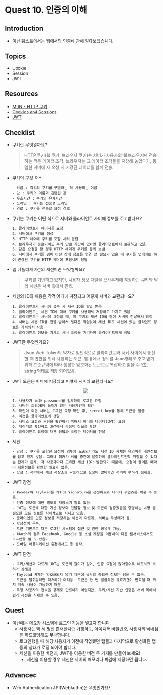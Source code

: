 # Quest 10. 인증의 이해

## Introduction

- 이번 퀘스트에서는 웹에서의 인증에 관해 알아보겠습니다.

## Topics

- Cookie
- Session
- JWT

## Resources

- [MDN - HTTP 쿠키](https://developer.mozilla.org/ko/docs/Web/HTTP/Cookies)
- [Cookies and Sessions](https://web.stanford.edu/~ouster/cgi-bin/cs142-fall10/lecture.php?topic=cookie)
- [JWT](https://jwt.io/)

## Checklist

- 쿠키란 무엇일까요?

  > HTTP 쿠키(웹 쿠키, 브라우저 쿠키)는 서버가 사용자의 웹 브라우저에 전송하는 작은 데이터 조각. 브라우저는 그 데이터 조각들을 저장해 놓았다가, 동일한 서버에 재 요청 시 저장된 데이터를 함께 전송.

- 쿠키의 구성 요소

      - 이름 : 각각의 쿠키를 구별하는 데 사용되는 이름
      - 값 : 쿠키의 이름과 관련된 값
      - 유효시간 : 쿠키의 유지시간
      - 도메인 : 쿠키를 전송할 도메인
      - 경로 : 쿠키를 전송할 요청 경로

- 쿠키는 쿠키는 어떤 식으로 서버와 클라이언트 사이에 정보를 주고받나요?

      1. 클라이언트가 페이지를 요청
      2. 서버에서 쿠키를 생성
      3. HTTP 헤더에 쿠키를 포함 시켜 응답
      4. 브라우저가 종료되어도 쿠키 만료 기간이 있다면 클라이언트에서 보관하고 있음
      5. 같은 요청을 할 경우 HTTP 헤더에 쿠키를 함께 보냄
      6. 서버에서 쿠키를 읽어 이전 상태 정보를 변경 할 필요가 있을 때 쿠키를 업데이트 하여 변경된 쿠키를 HTTP 헤더에 포함시켜 응답

- 웹 어플리케이션의 세션이란 무엇일까요?

  > 쿠키를 기반하고 있지만, 사용자 정보 파일을 브라우저에 저장하는 쿠키와 달리 세션은 서버 측에서 관리.

- 세션의 ID와 내용은 각각 어디에 저장되고 어떻게 서버와 교환되나요?

      1. 클라이언트가 서버에 접속 시 세션 ID를 발급 받음
      2. 클라이언트는 세션 ID에 대해 쿠키를 사용해서 저장하고 가지고 있음
      3. 클라리언트는 서버에 요청할 때, 이 쿠키의 세션 ID를 같이 서버에 전달해서 요청
      4. 서버는 세션 ID를 전달 받아서 별다른 작업없이 세션 ID로 세션에 있는 클라언트 정보를 가져와서 사용
      5. 클라이언트 정보를 가지고 서버 요청을 처리하여 클라이언트에게 응답

- JWT란 무엇인가요?

  > Json Web Token의 약자로 일반적으로 클라이언트와 서버 사이에서 통신할 때 권한을 위해 사용하는 토큰. 웹 상에서 정보를 Json형태로 주고 받기 위해 표준규약에 따라 생성한 암호화된 토큰으로 복잡하고 읽을 수 없는 string 형태로 저장 되어있음.

- JWT 토큰은 어디에 저장되고 어떻게 서버와 교환되나요?

  <p align="center">
    <img src="https://user-images.githubusercontent.com/124439821/230442870-702dbf9d-30a2-4d74-909d-aac22f8dee98.png">
  </p>

      1. 사용자가 id와 password를 입력하여 로그인 요청
      2. 서버는 회원DB에 들어가 있는 사용자인지 확인
      3. 확인이 되면 서버는 로그인 요청 확인 후, secret key를 통해 토큰을 발급
      4. 이것을 클라이언트에 전달
      5. 서비스 요청과 권한을 확인하기 위해서 헤더에 데이터(JWT) 요청
      6. 데이터를 확인하고 JWT에서 사용자 정보를 확인
      7. 클라이언트 요청에 대한 응답과 요청한 데이터를 전달

- 세션

      - 장점 : 쿠키를 포함한 요청이 외부에 노출되더라도 세션 ID 자체는 유의미한 개인정보를 담고 있지 않음. 그러나 해커가 이를 중간에 탈취하여 클라이언트인척 위장할 수 있다는 한계가 존재. 각 사용자마다 고유한 세션 ID가 발급되기 때문에, 요청이 들어올 때마다 회원정보를 확인할 필요가 없음.
      - 단점 : 서버에서 세션 저장소를 사용하므로 요청이 많아지면 서버에 부하가 심해짐.

- JWT 장점

      - Header와 Payload를 가지고 Signature를 생성하므로 데이터 위변조를 막을 수 있음.
      - 인증 정보에 대한 별도의 저장소가 필요 없음.
      - JWT는 토큰에 대한 기본 정보와 전달할 정보 및 토큰이 검증됬음을 증명하는 서명 등 필요한 모든 정보를 자체적으로 지니고 있음.
      - 클라이언트 인증 정보를 저장하는 세션과 다르게, 서버는 무상태가 됨.
      - 확장성이 우수.
      - 토큰 기반으로 다른 로그인 시스템에 접근 및 권한 공유가 가능.
      - OAuth의 경우 Facebook, Google 등 소셜 계정을 이용하여 다른 웹서비스에서도 로그인을 할 수 있음.
      - 모바일 어플리케이션 환경에서도 잘 동작.

- JWT 단점

      - 쿠키/세션과 다르게 JWT는 토큰의 길이가 길어, 인증 요청이 많아질수록 네트워크 부하가 심해짐
      - Payload 자체는 암호화되지 않기 때문에 유저의 중요한 정보는 담을 수 없음.
      - 토큰을 탈취당하면 대처하기 어려움. 토큰은 한 번 발급되면 유효기간이 만료될 때 까지 계속 사용이 가능하기 때문.
      - 특정 사용자의 접속을 강제로 만료하기 어렵지만, 쿠키/세션 기반 인증은 서버 쪽에서 쉽게 세션을 삭제할 수 있음.

## Quest

- 이번에는 메모장 시스템에 로그인 기능을 넣고자 합니다.
  - 사용자는 딱 세 명만 존재한다고 가정하고, 아이디와 비밀번호, 사용자의 닉네임은 하드코딩해도 무방합니다.
  - 로그인했을 때 해당 사용자가 이전에 작업했던 탭들과 마지막으로 활성화된 탭 등의 상태가 로딩 되어야 합니다.
  - 세션을 이용한 버전과, JWT를 이용한 버전 두 가지를 만들어 보세요!
    - 세션을 이용할 경우 세션은 서버의 메모리나 파일에 저장하면 됩니다.

## Advanced

- Web Authentication API(WebAuthn)은 무엇인가요?
